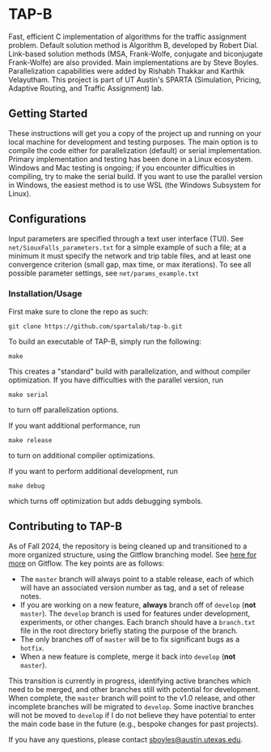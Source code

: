 # TAP-B

Fast, efficient C implementation of algorithms for the traffic assignment problem.
Default solution method is Algorithm B, developed by Robert Dial.
Link-based solution methods (MSA, Frank-Wolfe, conjugate and biconjugate Frank-Wolfe) are also provided.
Main implementations are by Steve Boyles.
Parallelization capabilities were added by Rishabh Thakkar and Karthik Velayutham.
This project is part of UT Austin's SPARTA (Simulation, Pricing, Adaptive Routing, and Traffic Assignment) lab.

## Getting Started

These instructions will get you a copy of the project up and running on your local machine for development and testing purposes.
The main option is to compile the code either for parallelization (default) or serial implementation.
Primary implementation and testing has been done in a Linux ecosystem.
Windows and Mac testing is ongoing; if you encounter difficulties in compiling, try to make the serial build.
If you want to use the parallel version in Windows, the easiest method is to use WSL (the Windows Subsystem for Linux).

## Configurations

Input parameters are specified through a text user interface (TUI).
See `net/SiouxFalls_parameters.txt` for a simple example of such a file; at a minimum it must specify the network and trip table files, and at least one convergence criterion (small gap, max time, or max iterations).
To see all possible parameter settings, see `net/params_example.txt`

### Installation/Usage

First make sure to clone the repo as such:

```
git clone https://github.com/spartalab/tap-b.git
```

To build an executable of TAP-B, simply run the following:

```
make
```

This creates a "standard" build with parallelization, and without compiler optimization.
If you have difficulties with the parallel version, run

```
make serial
```

to turn off parallelization options.

If you want additional performance, run

```
make release
```

to turn on additional compiler optimizations.

If you want to perform additional development, run

```
make debug
```

which turns off optimization but adds debugging symbols.

## Contributing to TAP-B

As of Fall 2024, the repository is being cleaned up and transitioned to a more organized structure, using the Gitflow branching model.
See [here for more](https://nvie.com/posts/a-successful-git-branching-model/) on Gitflow.
The key points are as follows:
- The `master` branch will always point to a stable release, each of which will have an associated version number as tag, and a set of release notes.
- If you are working on a new feature, **always** branch off of `develop` (**not** `master`).  The `develop` branch is used for features under development, experiments, or other changes.  Each branch should have a `branch.txt` file in the root directory briefly stating the purpose of the branch.
- The only branches off of `master` will be to fix significant bugs as a `hotfix`.
- When a new feature is complete, merge it back into `develop` (**not** `master`).

This transition is currently in progress, identifying active branches which need to be merged, and other branches still with potential for development.
When complete, the `master` branch will point to the v1.0 release, and other incomplete branches will be migrated to `develop`.
Some inactive branches will not be moved to `develop` if I do not believe they have potential to enter the main code base in the future (e.g., bespoke changes for past projects).

If you have any questions, please contact sboyles@austin.utexas.edu.
